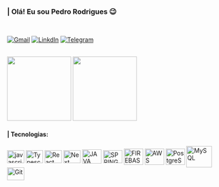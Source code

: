 ### | Olá! Eu sou Pedro Rodrigues 😉
<br/>

[![Gmail](https://img.shields.io/badge/Gmail-D14836?style=for-the-badge&logo=gmail&logoColor=white)](mailto:pedrorsrodrigues1203@gmail.com)
[![LinkdIn](https://img.shields.io/badge/LinkedIn-0077B5?style=for-the-badge&logo=linkedin&logoColor=white)](https://www.linkedin.com/in/pedro-rodrigues-50986a262/)
[![Telegram](https://img.shields.io/badge/Telegram-2CA5E0?style=for-the-badge&logo=telegram&logoColor=white)](https://t.me/eupedrorodrigues) 

<br/>

<div>
    <img  height="150em" src="https://github-readme-stats.vercel.app/api?username=eupedrorodrigues&show_icons=true&theme=radical"/>
    <img  height="150em" src="https://github-readme-stats-eight-theta.vercel.app/api/top-langs/?username=eupedrorodrigues&layout=compact&langs_count=8&theme=radical"/>  
</div>


#### | Tecnologias:

<div style="display: inline_block">
    <img align="center"  alt="javascript" src="https://cdn.jsdelivr.net/gh/devicons/devicon/icons/javascript/javascript-original.svg"  height="30" width="40"/>
    <img align="center"  alt="Typescript" src="https://cdn.jsdelivr.net/gh/devicons/devicon/icons/typescript/typescript-plain.svg"  height="30" width="40"/>
    <img align="center"  alt="React" src="https://cdn.jsdelivr.net/gh/devicons/devicon/icons/react/react-original.svg"  height="30" width="40"/>
    <img align="center"  alt="Next" src="https://cdn.jsdelivr.net/gh/devicons/devicon/icons/nextjs/nextjs-original.svg" backdrop-filter: invert(1) height="30" width="40"/>
    <img align="center"  alt="JAVA" src="https://cdn.jsdelivr.net/gh/devicons/devicon/icons/java/java-original.svg"  height="33" width="45"/>
    <img align="center"  alt="SPRING" src="https://cdn.jsdelivr.net/gh/devicons/devicon@latest/icons/spring/spring-original.svg"  height="30" width="45"/>
    <img align="center"  alt="FIREBASE" src="https://cdn.jsdelivr.net/gh/devicons/devicon@latest/icons/firebase/firebase-original.svg"  height="38" width="45"/>
    <img align="center"  alt="AWS" src="https://cdn.jsdelivr.net/gh/devicons/devicon@latest/icons/amazonwebservices/amazonwebservices-original-wordmark.svg"  height="38" width="45"/>
    <img align="center"  alt="PostgreSQL" src="https://cdn.jsdelivr.net/gh/devicons/devicon@latest/icons/postgresql/postgresql-original.svg"  height="38" width="45"/>
    <img align="center"  alt="MySQL" src="https://cdn.jsdelivr.net/gh/devicons/devicon/icons/mysql/mysql-plain-wordmark.svg"  height="50" width="60"/>
    <img align="center"  alt="Git" src="https://cdn.jsdelivr.net/gh/devicons/devicon/icons/git/git-original.svg"  height="30" width="40"/>
    
</div><br/>
